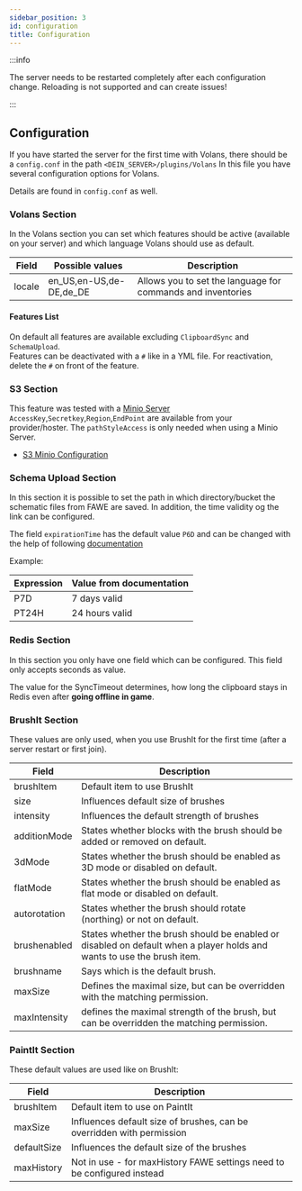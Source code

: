 ```yaml
---
sidebar_position: 3
id: configuration
title: Configuration
---
```

:::info

The server needs to be restarted completely after each configuration change. Reloading is not supported and can create issues!

:::

## Configuration

If you have started the server for the first time with Volans, there should be a `config.conf` in the path `<DEIN_SERVER>/plugins/Volans`
In this file you have several configuration options for Volans.

Details are found in `config.conf` as well.

### Volans Section

In the Volans section you can set which features should be active (available on your server) and which language Volans should use as default.

| Field  | Possible values         | Description                                                 |
|--------|-------------------------|-------------------------------------------------------------|
| locale | en_US,en-US,de-DE,de_DE | Allows you to set the language for commands and inventories |

#### Features List

On default all features are available excluding `ClipboardSync` and `SchemaUpload`.  
Features can be deactivated with a `#` like in a YML file. For reactivation, delete the `#` on front of the feature.

### S3 Section

This feature was tested with a [Minio Server](https://min.io/)
`AccessKey`,`Secretkey`,`Region`,`EndPoint` are available from your provider/hoster.
The `pathStyleAccess` is only needed when using a Minio Server.

* [S3 Minio Configuration](s3-minio)

### Schema Upload Section

In this section it is possible to set the path in which directory/bucket the schematic files from FAWE are saved.
In addition, the time validity og the link can be configured.

The field `expirationTime` has the default value `P6D` and can be changed with the help of following [documentation](https://docs.oracle.com/javase/8/docs/api/java/time/Duration.html#parse-java.lang.CharSequence-)

Example:

| Expression | Value from documentation |
|------------|--------------------------|
| P7D        | 7 days valid             |
| PT24H      | 24 hours valid           |

### Redis Section

In this section you only have one field which can be configured.
This field only accepts seconds as value.

The value for the SyncTimeout determines, how long the clipboard stays in Redis even after **going offline in game**.

### BrushIt Section

These values are only used, when you use BrushIt for the first time (after a server restart or first join).

| Field        | Description                                                                                                            |
|--------------|------------------------------------------------------------------------------------------------------------------------|
| brushItem    | Default item to use BrushIt                                                                                            | 
| size         | Influences default size of brushes                                                                                     |
| intensity    | Influences the default strength of brushes                                                                             | 
| additionMode | States whether blocks with the brush should be added or removed on default.                                            | 
| 3dMode       | States whether the brush should be enabled as 3D mode or disabled on default.                                          | 
| flatMode     | States whether the brush should be enabled as flat mode or disabled on default.                                        |
| autorotation | States whether the brush should rotate (northing) or not on default.                                                   |
| brushenabled | States whether the brush should be enabled or disabled on default when a player holds and wants to use the brush item. |
| brushname    | Says which is the default brush.                                                                                       | 
| maxSize      | Defines the maximal size, but can be overridden with the matching permission.                                          |
| maxIntensity | defines the maximal strength of the brush, but can be overridden the matching permission.                              |

### PaintIt Section

These default values are used like on BrushIt:

| Field       | Description                                                             |
|-------------|-------------------------------------------------------------------------|
| brushItem   | Default item to use on PaintIt                                          |
| maxSize     | Influences default size of brushes, can be overridden with permission   | 
| defaultSize | Influences the default size of the brushes                              | 
| maxHistory  | Not in use - for maxHistory FAWE settings need to be configured instead | 

